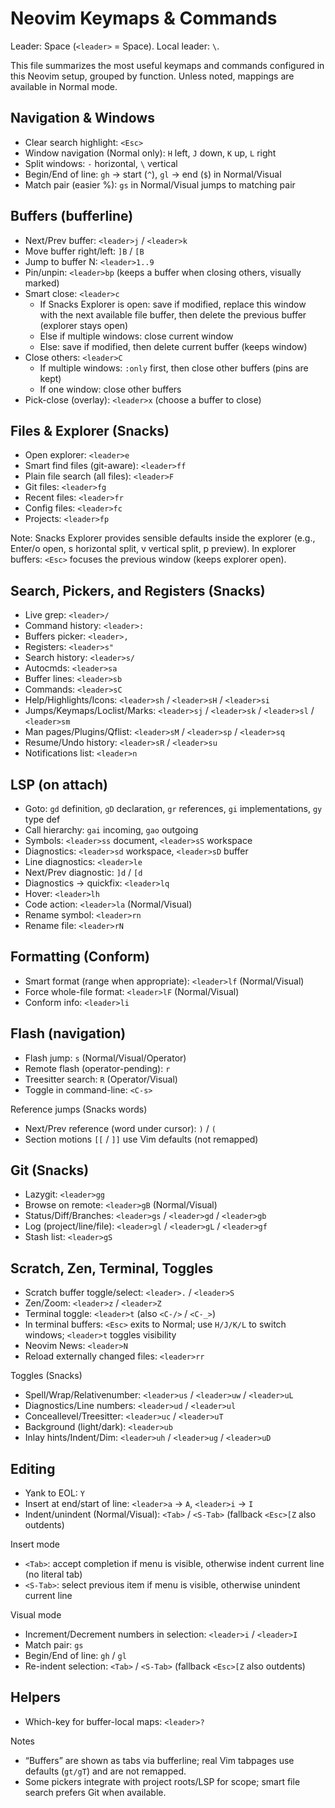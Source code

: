 # Neovim Keymaps & Commands

Leader: Space (`<leader>` = Space). Local leader: `\`.

This file summarizes the most useful keymaps and commands configured in this Neovim setup, grouped by function. Unless noted, mappings are available in Normal mode.

## Navigation & Windows

- Clear search highlight: `<Esc>`
- Window navigation (Normal only): `H` left, `J` down, `K` up, `L` right
- Split windows: `-` horizontal, `\` vertical
- Begin/End of line: `gh` → start (`^`), `gl` → end (`$`) in Normal/Visual
- Match pair (easier %): `gs` in Normal/Visual jumps to matching pair

## Buffers (bufferline)

- Next/Prev buffer: `<leader>j` / `<leader>k`
- Move buffer right/left: `]B` / `[B`
- Jump to buffer N: `<leader>1..9`
- Pin/unpin: `<leader>bp` (keeps a buffer when closing others, visually marked)
- Smart close: `<leader>c`
  - If Snacks Explorer is open: save if modified, replace this window with the next available file buffer, then delete the previous buffer (explorer stays open)
  - Else if multiple windows: close current window
  - Else: save if modified, then delete current buffer (keeps window)
- Close others: `<leader>C`
  - If multiple windows: `:only` first, then close other buffers (pins are kept)
  - If one window: close other buffers
- Pick-close (overlay): `<leader>x` (choose a buffer to close)

## Files & Explorer (Snacks)

- Open explorer: `<leader>e`
- Smart find files (git-aware): `<leader>ff`
- Plain file search (all files): `<leader>F`
- Git files: `<leader>fg`
- Recent files: `<leader>fr`
- Config files: `<leader>fc`
- Projects: `<leader>fp`

Note: Snacks Explorer provides sensible defaults inside the explorer (e.g., Enter/o open, s horizontal split, v vertical split, p preview).
In explorer buffers: `<Esc>` focuses the previous window (keeps explorer open).

## Search, Pickers, and Registers (Snacks)

- Live grep: `<leader>/`
- Command history: `<leader>:`
- Buffers picker: `<leader>,`
- Registers: `<leader>s"`
- Search history: `<leader>s/`
- Autocmds: `<leader>sa`
- Buffer lines: `<leader>sb`
- Commands: `<leader>sC`
- Help/Highlights/Icons: `<leader>sh` / `<leader>sH` / `<leader>si`
- Jumps/Keymaps/Loclist/Marks: `<leader>sj` / `<leader>sk` / `<leader>sl` / `<leader>sm`
- Man pages/Plugins/Qflist: `<leader>sM` / `<leader>sp` / `<leader>sq`
- Resume/Undo history: `<leader>sR` / `<leader>su`
- Notifications list: `<leader>n`

## LSP (on attach)

- Goto: `gd` definition, `gD` declaration, `gr` references, `gi` implementations, `gy` type def
- Call hierarchy: `gai` incoming, `gao` outgoing
- Symbols: `<leader>ss` document, `<leader>sS` workspace
- Diagnostics: `<leader>sd` workspace, `<leader>sD` buffer
- Line diagnostics: `<leader>le`
- Next/Prev diagnostic: `]d` / `[d`
- Diagnostics → quickfix: `<leader>lq`
- Hover: `<leader>lh`
- Code action: `<leader>la` (Normal/Visual)
- Rename symbol: `<leader>rn`
- Rename file: `<leader>rN`

## Formatting (Conform)

- Smart format (range when appropriate): `<leader>lf` (Normal/Visual)
- Force whole-file format: `<leader>lF` (Normal/Visual)
- Conform info: `<leader>li`

## Flash (navigation)

- Flash jump: `s` (Normal/Visual/Operator)
- Remote flash (operator-pending): `r`
- Treesitter search: `R` (Operator/Visual)
- Toggle in command-line: `<C-s>`

Reference jumps (Snacks words)

- Next/Prev reference (word under cursor): `)` / `(`
- Section motions `[[` / `]]` use Vim defaults (not remapped)

## Git (Snacks)

- Lazygit: `<leader>gg`
- Browse on remote: `<leader>gB` (Normal/Visual)
- Status/Diff/Branches: `<leader>gs` / `<leader>gd` / `<leader>gb`
- Log (project/line/file): `<leader>gl` / `<leader>gL` / `<leader>gf`
- Stash list: `<leader>gS`

## Scratch, Zen, Terminal, Toggles

- Scratch buffer toggle/select: `<leader>.` / `<leader>S`
- Zen/Zoom: `<leader>z` / `<leader>Z`
- Terminal toggle: `<leader>t` (also `<C-/>` / `<C-_>`)
- In terminal buffers: `<Esc>` exits to Normal; use `H/J/K/L` to switch windows; `<leader>t` toggles visibility
- Neovim News: `<leader>N`
- Reload externally changed files: `<leader>rr`

Toggles (Snacks)

- Spell/Wrap/Relativenumber: `<leader>us` / `<leader>uw` / `<leader>uL`
- Diagnostics/Line numbers: `<leader>ud` / `<leader>ul`
- Conceallevel/Treesitter: `<leader>uc` / `<leader>uT`
- Background (light/dark): `<leader>ub`
- Inlay hints/Indent/Dim: `<leader>uh` / `<leader>ug` / `<leader>uD`

## Editing

- Yank to EOL: `Y`
- Insert at end/start of line: `<leader>a` → `A`, `<leader>i` → `I`
- Indent/unindent (Normal/Visual): `<Tab>` / `<S-Tab>` (fallback `<Esc>[Z` also outdents)

Insert mode

- `<Tab>`: accept completion if menu is visible, otherwise indent current line (no literal tab)
- `<S-Tab>`: select previous item if menu is visible, otherwise unindent current line

Visual mode

- Increment/Decrement numbers in selection: `<leader>i` / `<leader>I`
- Match pair: `gs`
- Begin/End of line: `gh` / `gl`
- Re-indent selection: `<Tab>` / `<S-Tab>` (fallback `<Esc>[Z` also outdents)

## Helpers

- Which-key for buffer-local maps: `<leader>?`

Notes

- “Buffers” are shown as tabs via bufferline; real Vim tabpages use defaults (`gt/gT`) and are not remapped.
- Some pickers integrate with project roots/LSP for scope; smart file search prefers Git when available.
